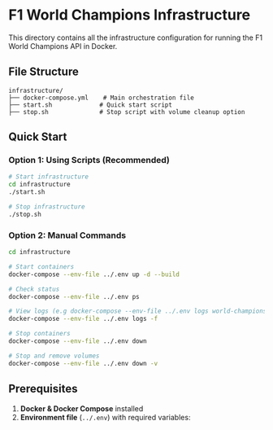# F1 World Champions Infrastructure

This directory contains all the infrastructure configuration for running the F1 World Champions API in Docker.

## **File Structure**

```
infrastructure/
├── docker-compose.yml    # Main orchestration file
├── start.sh             # Quick start script
├── stop.sh              # Stop script with volume cleanup option
```

## **Quick Start**

### **Option 1: Using Scripts (Recommended)**

```bash
# Start infrastructure
cd infrastructure
./start.sh

# Stop infrastructure
./stop.sh
```

### **Option 2: Manual Commands**

```bash
cd infrastructure

# Start containers
docker-compose --env-file ../.env up -d --build

# Check status
docker-compose --env-file ../.env ps

# View logs (e.g docker-compose --env-file ../.env logs world-champions-api)
docker-compose --env-file ../.env logs -f

# Stop containers
docker-compose --env-file ../.env down

# Stop and remove volumes
docker-compose --env-file ../.env down -v
```

## **Prerequisites**

1. **Docker & Docker Compose** installed
2. **Environment file** (`../.env`) with required variables:
